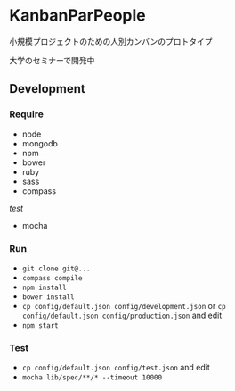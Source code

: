 # KanbanParPeople
小規模プロジェクトのための人別カンバンのプロトタイプ  

大学のセミナーで開発中  

## Development

### Require

- node
- mongodb
- npm
- bower
- ruby
- sass
- compass

*test*
- mocha

### Run

- `git clone git@...`
- `compass compile`
- `npm install`
- `bower install`
- `cp config/default.json config/development.json` or `cp config/default.json config/production.json` and edit
- `npm start`

### Test

- `cp config/default.json config/test.json` and edit
- `mocha lib/spec/**/* --timeout 10000`

